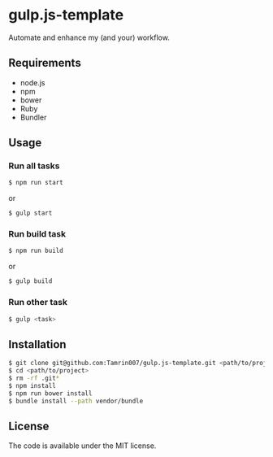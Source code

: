 # gulp.js-template

Automate and enhance my (and your) workflow.

## Requirements

- node.js
- npm
- bower
- Ruby
- Bundler

## Usage

### Run all tasks

```sh
$ npm run start
```
or

```sh
$ gulp start
```

### Run build task

```sh
$ npm run build
```
or

```sh
$ gulp build
```

### Run other task

```sh
$ gulp <task>
```

## Installation

```sh
$ git clone git@github.com:Tamrin007/gulp.js-template.git <path/to/project>
$ cd <path/to/project>
$ rm -rf .git*
$ npm install
$ npm run bower install
$ bundle install --path vendor/bundle
```

## License

The code is available under the MIT license.
